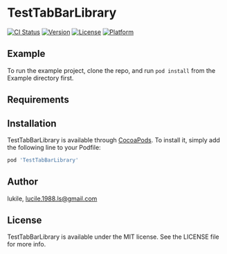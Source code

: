 # TestTabBarLibrary

[![CI Status](https://img.shields.io/travis/lukile/TestTabBarLibrary.svg?style=flat)](https://travis-ci.org/lukile/TestTabBarLibrary)
[![Version](https://img.shields.io/cocoapods/v/TestTabBarLibrary.svg?style=flat)](https://cocoapods.org/pods/TestTabBarLibrary)
[![License](https://img.shields.io/cocoapods/l/TestTabBarLibrary.svg?style=flat)](https://cocoapods.org/pods/TestTabBarLibrary)
[![Platform](https://img.shields.io/cocoapods/p/TestTabBarLibrary.svg?style=flat)](https://cocoapods.org/pods/TestTabBarLibrary)

## Example

To run the example project, clone the repo, and run `pod install` from the Example directory first.

## Requirements

## Installation

TestTabBarLibrary is available through [CocoaPods](https://cocoapods.org). To install
it, simply add the following line to your Podfile:

```ruby
pod 'TestTabBarLibrary'
```

## Author

lukile, lucile.1988.ls@gmail.com

## License

TestTabBarLibrary is available under the MIT license. See the LICENSE file for more info.
